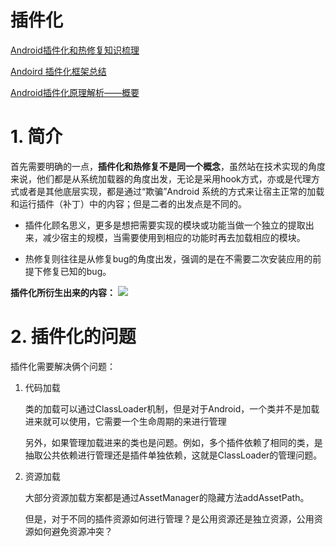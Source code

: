 # 插件化

[Android插件化和热修复知识梳理](https://www.jianshu.com/p/704cac3eb13d)

[Andoird 插件化框架总结](https://juejin.im/entry/59decdf36fb9a0451c39621b)

[Android插件化原理解析——概要](http://weishu.me/2016/01/28/understand-plugin-framework-overview/)

# 1. 简介

首先需要明确的一点，**插件化和热修复不是同一个概念**，虽然站在技术实现的角度来说，他们都是从系统加载器的角度出发，无论是采用hook方式，亦或是代理方式或者是其他底层实现，都是通过“欺骗”Android 系统的方式来让宿主正常的加载和运行插件（补丁）中的内容；但是二者的出发点是不同的。

- 插件化顾名思义，更多是想把需要实现的模块或功能当做一个独立的提取出来，减少宿主的规模，当需要使用到相应的功能时再去加载相应的模块。

- 热修复则往往是从修复bug的角度出发，强调的是在不需要二次安装应用的前提下修复已知的bug。

**插件化所衍生出来的内容：**
![](https://upload-images.jianshu.io/upload_images/1115031-70a55fecac4da43b.png?imageMogr2/auto-orient/strip%7CimageView2/2/w/543)

# 2. 插件化的问题

插件化需要解决俩个问题：

1. 代码加载

	类的加载可以通过ClassLoader机制，但是对于Android，一个类并不是加载进来就可以使用，它需要一个生命周期的来进行管理

	另外，如果管理加载进来的类也是问题。例如，多个插件依赖了相同的类，是抽取公共依赖进行管理还是插件单独依赖，这就是ClassLoader的管理问题。

2. 资源加载

	大部分资源加载方案都是通过AssetManager的隐藏方法addAssetPath。

	但是，对于不同的插件资源如何进行管理？是公用资源还是独立资源，公用资源如何避免资源冲突？

